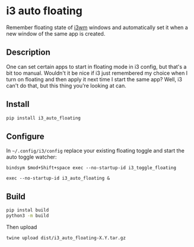 # i3 auto floating

Remember floating state of [i3wm](https://i3wm.org/) windows and automatically set it when a new window of the same app is created.

## Description

One can set certain apps to start in floating mode in i3 config, but that's a bit too manual. Wouldn't it be nice if i3 just remembered my choice when I turn on floating and then apply it next time I start the same app? Well, i3 can't do that, but this thing you're looking at can.

## Install

```sh
pip install i3_auto_floating
```

## Configure

In `~/.config/i3/config` replace your existing floating toggle and start the auto toggle watcher:

```
bindsym $mod+Shift+space exec --no-startup-id i3_toggle_floating

exec --no-startup-id i3_auto_floating &
```

## Build

```sh
pip instal build
python3 -m build
```

Then upload

```sh
twine upload dist/i3_auto_floating-X.Y.tar.gz
```
